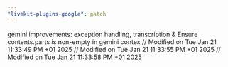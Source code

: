 ```yaml
---
"livekit-plugins-google": patch
---
```


gemini improvements: exception handling, transcription & Ensure contents.parts is non-empty in gemini contex
// Modified on Tue Jan 21 11:33:49 PM +01 2025
// Modified on Tue Jan 21 11:33:55 PM +01 2025
// Modified on Tue Jan 21 11:33:58 PM +01 2025
